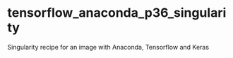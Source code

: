 # tensorflow_anaconda_p36_singularity
Singularity recipe for an image with Anaconda, Tensorflow and Keras
